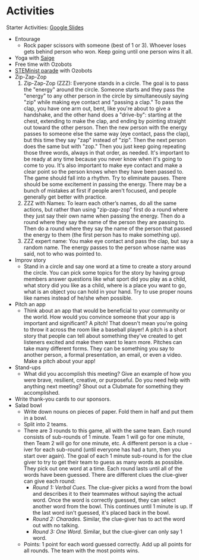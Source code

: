 # Activities

Starter Activities: [Google Slides](https://drive.google.com/open?id=1TA5UVyp1QSUdsD0yXZiYIj7_vxRyEcagqvuUHJbfT8w)

- Entourage
    - Rock paper scissors with someone (best of 1 or 3). Whoever loses gets behind person who won. Keep going until one person wins it all.
- Yoga with [Saige](https://github.com/saigerutherford)
- Free time with Ozobots
- [STEMinist parade](https://github.com/GWC-DCMB/ozobotLessons/tree/master/steminist_parade) with Ozobots
- Zip-Zap-Zop
    1.  Zip-Zap-Zop (ZZZ): Everyone stands in a circle. The goal is to pass the "energy" around the circle. Someone starts and they pass the "energy" to any other person in the circle by simultaneously saying "zip" while making eye contact and "passing a clap." To pass the clap, you have one arm out, bent, like you're about to give a handshake, and the other hand does a "drive-by": starting at the chest, extending to make the clap, and ending by pointing straight out toward the other person. Then the new person with the energy passes to someone else the same way (eye contact, pass the clap), but this time they say "zap" instead of "zip". Then the next person does the same but with "zop." Then you just keep going repeating those three words, always in that order, as needed. It's important to be ready at any time because you never know when it's going to come to you. It's also important to make eye contact and make a clear point so the person knows when they have been passed to. The game should fall into a rhythm. Try to eliminate pauses. There should be some excitement in passing the energy. There may be a bunch of mistakes at first if people aren't focused, and people generally get better with practice.
    1. ZZZ with Names: To learn each other’s names, do all the same actions, but rather than using "zip-zap-zop" first do a round where they just say their own name when passing the energy. Then do a round where they say the name of the person they are passing to. Then do a round where they say the name of the person that passed the energy to them (the first person has to make something up).
    1. ZZZ expert name: You make eye contact and pass the clap, but say a random name. The energy passes to the person whose name was said, not to who was pointed to.
- Improv story
    - Stand in a circle and say one word at a time to create a story around the circle. You can pick some topics for the story by having group members answer questions like what sport did you play as a child, what story did you like as a child, where is a place you want to go, what is an object you can hold in your hand. Try to use proper nouns like names instead of he/she when possible.
- Pitch an app
    - Think about an app that would be beneficial to your community or the world. How would you convince someone that your app is important and significant? A pitch! That doesn't mean you're going to throw it across the room like a baseball player! A pitch is a short story that people can tell about something they've created to get listeners excited and make them want to learn more. Pitches can take many different forms. They can be something you say to another person, a formal presentation, an email, or even a video. Make a pitch about your app!
- Stand-ups
    - What did you accomplish this meeting? Give an example of how you were brave, resilient, creative, or purposeful.  Do you need help with anything next meeting? Shout out a Clubmate for something they accomplished.
- Write thank-you cards to our sponsors.
- Salad bowl
    - Write down nouns on pieces of paper. Fold them in half and put them in a bowl.
    - Split into 2 teams. 
    - There are 3 rounds to this game, all with the same team. Each round consists of sub-rounds of 1 minute. Team 1 will go for one minute, then Team 2 will go for one minute, etc. A different person is a clue -iver for each sub-round (until everyone has had a turn, then you start over again). The goal of each 1 minute sub-round is for the clue giver to try to get their team to guess as many words as possible. They pick out one word at a time. Each round lasts until all of the words have been guessed. There are different clues the clue-giver can give each round:
        - _Round 1: Verbal Cues._ The clue-giver picks a word from the bowl and describes it to their teammates without saying the actual word. Once the word is correctly guessed, they can select another word from the bowl. This continues until 1 minute is up. If the last word isn't guessed, it's placed back in the bowl.
        - _Round 2: Charades._ Similar, the clue-giver has to act the word out with no talking.
        - _Round 3: One Word._ Similar, but the clue-giver can only say 1 word.
  - Points: 1 point for each word guessed correctly. Add up all points for all rounds. The team with the most points wins.


